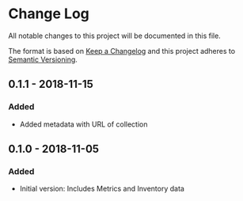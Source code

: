# Change Log

All notable changes to this project will be documented in this file.

The format is based on [Keep a Changelog](http://keepachangelog.com/)
and this project adheres to [Semantic Versioning](http://semver.org/).

## 0.1.1 - 2018-11-15
### Added
- Added metadata with URL of collection

## 0.1.0 - 2018-11-05
### Added
- Initial version: Includes Metrics and Inventory data
